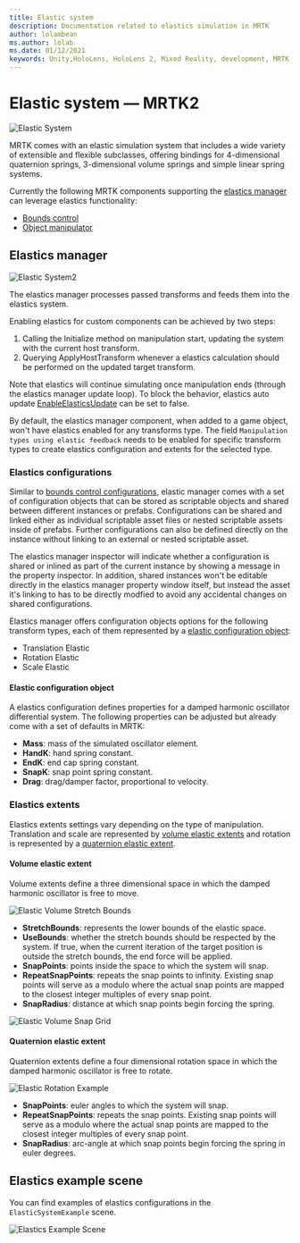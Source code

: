 ```yaml
---
title: Elastic system
description: Documentation related to elastics simulation in MRTK
author: lolambean
ms.author: lolab
ms.date: 01/12/2021
keywords: Unity,HoloLens, HoloLens 2, Mixed Reality, development, MRTK, ElasticsSystem,
---
```


# Elastic system &#8212; MRTK2

![Elastic System](../images/elastics/Elastics_Main1.gif)

MRTK comes with an elastic simulation system that includes a wide variety of extensible and flexible subclasses, offering bindings for 4-dimensional quaternion springs, 3-dimensional volume springs and simple linear spring systems.

Currently the following MRTK components supporting the [elastics manager](xref:Microsoft.MixedReality.Toolkit.Experimental.Physics.ElasticsManager?view=mixed-reality-toolkit-unity-2020-dotnet-2.8.0&preserve-view=true) can leverage elastics functionality:

- [Bounds control](../ux-building-blocks/bounds-control.md)
- [Object manipulator](../ux-building-blocks/object-manipulator.md)

## Elastics manager

![Elastic System2](../images/elastics/Elastics_Main.gif)

The elastics manager processes passed transforms and feeds them into the elastics system.

Enabling elastics for custom components can be achieved by two steps:

1. Calling the Initialize method on manipulation start, updating the system with the current host transform.
1. Querying ApplyHostTransform whenever a elastics calculation should be performed on the updated target transform.

Note that elastics will continue simulating once manipulation ends (through the elastics manager update loop). To block the behavior, elastics auto update [EnableElasticsUpdate](xref:Microsoft.MixedReality.Toolkit.Experimental.Physics.ElasticsManager.EnableElasticsUpdate?view=mixed-reality-toolkit-unity-2020-dotnet-2.8.0&preserve-view=true) can be set to false.

By default, the elastics manager component, when added to a game object, won't have elastics enabled for any transforms type.
The field `Manipulation types using elastic feedback` needs to be enabled for specific transform types to create elastics configuration and extents for the selected type.

### Elastics configurations

Similar to [bounds control configurations](../ux-building-blocks/bounds-control.md#configuration-objects), elastic manager comes with a set of configuration objects that can be stored as scriptable objects and shared between different instances or prefabs. Configurations can be shared and linked either as individual scriptable asset files or nested scriptable assets inside of prefabs. Further configurations can also be defined directly on the instance without linking to an external or nested scriptable asset.

The elastics manager inspector will indicate whether a configuration is shared or inlined as part of the current instance by showing a message in the property inspector. In addition, shared instances won't be editable directly in the elastics manager property window itself, but instead the asset it's linking to has to be directly modfied to avoid any accidental changes on shared configurations.

Elastics manager offers configuration objects options for the following transform types, each of them represented by a [elastic configuration object](#elastic-configuration-object):

- Translation Elastic
- Rotation Elastic
- Scale Elastic

#### Elastic configuration object

A elastics configuration defines properties for a damped harmonic oscillator differential system.
The following properties can be adjusted but already come with a set of defaults in MRTK:

- **Mass**: mass of the simulated oscillator element.
- **HandK**: hand spring constant.
- **EndK**: end cap spring constant.
- **SnapK**: snap point spring constant.
- **Drag**: drag/damper factor, proportional to velocity.

### Elastics extents

Elastics extents settings vary depending on the type of manipulation. Translation and scale are represented by [volume elastic extents](#volume-elastic-extent) and rotation is represented by a [quaternion elastic extent](#quaternion-elastic-extent).

#### Volume elastic extent

Volume extents define a three dimensional space in which the damped harmonic oscillator is free to move.

![Elastic Volume Stretch Bounds](../images/elastics/Elastics_Volume_Bounds.gif)

- **StretchBounds**: represents the lower bounds of the elastic space.
- **UseBounds**: whether the stretch bounds should be respected by the system. If true, when the current iteration of the target position is outside the stretch bounds, the end force will be applied.
- **SnapPoints**: points inside the space to which the system will snap.
- **RepeatSnapPoints**: repeats the snap points to infinity. Existing snap points will serve as a modulo where the actual snap points are mapped to the closest integer multiples of every snap point.
- **SnapRadius**: distance at which snap points begin forcing the spring.

![Elastic Volume Snap Grid](../images/elastics/Elastics_Volume_Snap.gif)

#### Quaternion elastic extent

Quaternion extents define a four dimensional rotation space in which the damped harmonic oscillator is free to rotate.

![Elastic Rotation Example](../images/elastics/Elastics_Rotation.gif)

- **SnapPoints**: euler angles to which the system will snap.
- **RepeatSnapPoints**: repeats the snap points. Existing snap points will serve as a modulo where the actual snap points are mapped to the closest integer multiples of every snap point.
- **SnapRadius**: arc-angle at which snap points begin forcing the spring in euler degrees.

## Elastics example scene

You can find examples of elastics configurations in the `ElasticSystemExample` scene.

![Elastics Example Scene](../images/elastics/Elastics_Example_Scene.png)
